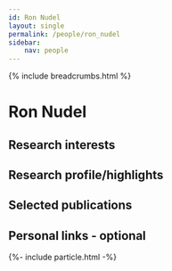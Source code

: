 ```yaml
---
id: Ron Nudel
layout: single
permalink: /people/ron_nudel
sidebar:
    nav: people
---
```

{% include breadcrumbs.html %}
<br>

# Ron Nudel

## Research interests


## Research profile/highlights

## Selected publications

## Personal links - optional


<script></script>
{%- include particle.html -%}


<div class="imageright" id="particles-js"></div>
<div id="particles-js1" class="imageleft"></div>  